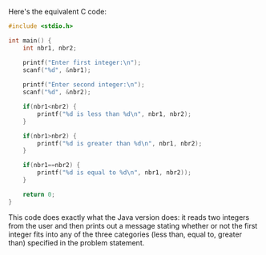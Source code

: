 Here's the equivalent C code:

```c
#include <stdio.h>

int main() {
    int nbr1, nbr2;

    printf("Enter first integer:\n");
    scanf("%d", &nbr1);
  
    printf("Enter second integer:\n");
    scanf("%d", &nbr2);

    if(nbr1<nbr2) {
        printf("%d is less than %d\n", nbr1, nbr2);
    }

    if(nbr1>nbr2) {
        printf("%d is greater than %d\n", nbr1, nbr2);
    }

    if(nbr1==nbr2) {
        printf("%d is equal to %d\n", nbr1, nbr2));
    }

    return 0;
}
```
This code does exactly what the Java version does: it reads two integers from the user and then prints out a message stating whether or not the first integer fits into any of the three categories (less than, equal to, greater than) specified in the problem statement.
